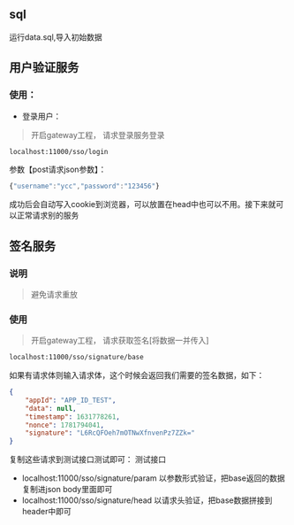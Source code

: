 
## sql
运行data.sql,导入初始数据
## 用户验证服务

### 使用：
- 登录用户：
 > 开启gateway工程， 请求登录服务登录
  ```html
localhost:11000/sso/login
```
参数【post请求json参数】：
```js
{"username":"ycc","password":"123456"}
```
成功后会自动写入cookie到浏览器，可以放置在head中也可以不用。接下来就可以正常请求别的服务

## 签名服务

### 说明
> 避免请求重放

### 使用
 > 开启gateway工程， 请求获取签名[将数据一并传入]
```html
localhost:11000/sso/signature/base
```
如果有请求体则输入请求体，这个时候会返回我们需要的签名数据，如下：
```json
{
    "appId": "APP_ID_TEST",
    "data": null,
    "timestamp": 1631778261,
    "nonce": 1781794041,
    "signature": "L6RcQFOeh7mOTNwXfnvenPz7ZZk="
}
```
复制这些请求到测试接口测试即可：
测试接口
- localhost:11000/sso/signature/param 以参数形式验证，把base返回的数据复制进json body里面即可
- localhost:11000/sso/signature/head 以请求头验证，把base数据拼接到header中即可